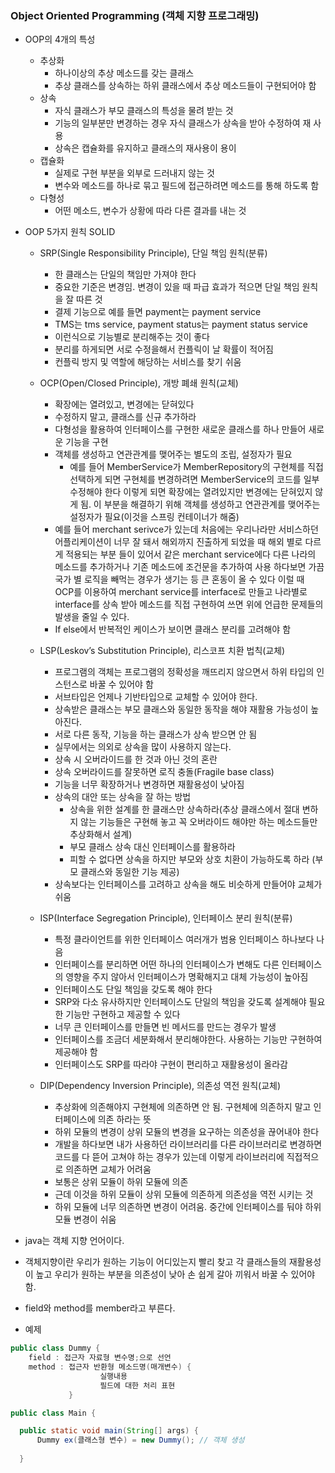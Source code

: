 ### Object Oriented Programming  (객체 지향 프로그래밍)
  - OOP의 4개의 특성 
    - 추상화
      - 하나이상의 추상 메소드를 갖는 클래스
      - 추상 클래스를 상속하는 하위 클래스에서 추상 메소드들이 구현되어야 함
    - 상속
      - 자식 클래스가 부모 클래스의 특성을 물려 받는 것
      - 기능의 일부분만 변경하는 경우 자식 클래스가 상속을 받아 수정하여 재 사용
      - 상속은 캡슐화를 유지하고 클래스의 재사용이 용이
    - 캡슐화
      - 실제로 구현 부분을 외부로 드러내지 않는 것
      - 변수와 메소드를 하나로 묶고 필드에 접근하려면 메소드를 통해 하도록 함
    - 다형성
      - 어떤 메소드, 변수가 상황에 따라 다른 결과를 내는 것
  - OOP 5가지 원칙 SOLID
    - SRP(Single Responsibility Principle), 단일 책임 원칙(분류)
      - 한 클래스는 단일의 책임만 가져야 한다
      - 중요한 기준은 변경임. 변경이 있을 때 파급 효과가 적으면 단일 책임 원칙을 잘 따른 것
      - 결제 기능으로 예를 들면 payment는 payment service
      - TMS는 tms service, payment status는 payment status service
      - 이런식으로 기능별로 분리해주는 것이 좋다
      - 분리를 하게되면 서로 수정을해서 컨플릭이 날 확률이 적어짐
      - 컨플릭 방지 및 역할에 해당하는 서비스를 찾기 쉬움
    - OCP(Open/Closed Principle), 개방 폐쇄 원칙(교체) 
      - 확장에는 열려있고, 변경에는 닫혀있다
      - 수정하지 말고, 클래스를 신규 추가하라
      - 다형성을 활용하여 인터페이스를 구현한 새로운 클래스를 하나 만들어 새로운 기능을 구현
      - 객체를 생성하고 연관관계를 맺어주는 별도의 조립, 설정자가 필요
        - 예를 들어 MemberService가 MemberRepository의 구현체를 직접 선택하게 되면 구현체를 변경하려면 MemberService의 코드를 일부 수정해야 한다 이렇게 되면 확장에는 열려있지만 변경에는 닫혀있지 않게 됨. 이 부분을 해결하기 위해 객체를 생성하고 연관관계를 맺어주는 설정자가 필요(이것을 스프링 컨테이너가 해줌)
      - 예를 들어 merchant serivce가 있는데 처음에는 우리나라만 서비스하던 어플리케이션이 너무 잘 돼서 해외까지 진출하게 되었을 때 해외 별로 다르게 적용되는 부분 들이 있어서 같은 merchant service에다 다른 나라의 메소드를 추가하거나 기존 메소드에 조건문을 추가하여 사용 하다보면 가끔 국가 별 로직을 빼먹는 경우가 생기는 등 큰 혼동이 올 수 있다 이럴 때 OCP를 이용하여 merchant service를 interface로 만들고 나라별로 interface를 상속 받아 메소드를 직접 구현하여 쓰면 위에 언급한 문제들의 발생을 줄일 수 있다.
      - If else에서 반복적인 케이스가 보이면 클래스 분리를 고려해야 함

    - LSP(Leskov’s Substitution Principle), 리스코프 치환 법칙(교체) 
      - 프로그램의 객체는 프로그램의 정확성을 깨뜨리지 않으면서 하위 타입의 인스턴스로 바꿀 수 있어야 함
      - 서브타입은 언제나 기반타입으로 교체할 수 있어야 한다.
      - 상속받은 클래스는 부모 클래스와 동일한 동작을 해야 재활용 가능성이 높아진다.
      - 서로 다른 동작, 기능을 하는 클래스가 상속 받으면 안 됨
      - 실무에서는 의외로 상속을 많이 사용하지 않는다.
      - 상속 시 오버라이드를 한 것과 아닌 것의 혼란
      - 상속 오버라이드를 잘못하면 로직 충돌(Fragile  base class)
      - 기능을 너무 확장하거나 변경하면 재활용성이 낮아짐
      - 상속의 대안 또는 상속을 잘 하는 방법
          - 상속을 위한 설계를 한 클래스만 상속하라(추상 클래스에서 절대 변하지 않는 기능들은 구현해 놓고 꼭 오버라이드 해야만 하는 메소드들만 추상화해서 설계)
          - 부모 클래스 상속 대신 인터페이스를 활용하라
          - 피할 수 없다면 상속을 하지만 부모와 상호 치환이 가능하도록 하라 (부모 클래스와 동일한 기능 제공)
      - 상속보다는 인터페이스를 고려하고 상속을 해도 비슷하게 만들어야 교체가 쉬움

    - ISP(Interface Segregation Principle), 인터페이스 분리 원칙(분류) 
      - 특정 클라이언트를 위한 인터페이스 여러개가 범용 인터페이스 하나보다 나음
      - 인터페이스를 분리하면 어떤 하나의 인터페이스가 변해도 다른 인터페이스의 영향을 주지 않아서 인터페이스가 명확해지고 대체 가능성이 높아짐
      - 인터페이스도 단일 책임을 갖도록 해야 한다
      - SRP와 다소 유사하지만 인터페이스도 단일의 책임을 갖도록 설계해야 필요한 기능만 구현하고 제공할 수 있다
      - 너무 큰 인터페이스를 만들면 빈 메서드를 만드는 경우가 발생
      - 인터페이스를 조금더 세분화해서 분리해야한다. 사용하는 기능만 구현하여 제공해야 함
      - 인터페이스도 SRP를 따라야 구현이 편리하고 재활용성이 올라감

    - DIP(Dependency Inversion Principle), 의존성 역전 원칙(교체) 
      - 추상화에 의존해야지 구현체에 의존하면 안 됨. 구현체에 의존하지 말고 인터페이스에 의존 하라는 뜻
      - 하위 모듈의 변경이 상위 모듈의 변경을 요구하는 의존성을 끊어내야 한다
      - 개발을 하다보면 내가 사용하던 라이브러리를 다른 라이브러리로 변경하면 코드를 다 뜯어 고쳐야 하는 경우가 있는데 이렇게 라이브러리에 직접적으로 의존하면 교체가 어려움
      - 보통은 상위 모듈이 하위 모듈에 의존
      - 근데 이것을 하위 모듈이 상위 모듈에 의존하게 의존성을 역전 시키는 것
      - 하위 모듈에 너무 의존하면 변경이 어려움. 중간에 인터페이스를 둬야 하위 모듈 변경이 쉬움

  - java는 객체 지향 언어이다.
  - 객체지향이란 우리가 원하는 기능이 어디있는지 빨리 찾고 각 클래스들의 재활용성이 높고 우리가 원하는 부분을 의존성이 낮아 손 쉽게 갈아 끼워서 바꿀 수 있어야 함.
  - field와 method를 member라고 부른다.  
  - 예제  
  ``` java  
  public class Dummy {  
      field : 접근자 자료형 변수명;으로 선언  
      method : 접근자 반환형 메소드명(매개변수) {
                      실행내용  
                      필드에 대한 처리 표현  
               }    
  ```  
  ``` java  
  public class Main {  
  
    public static void main(String[] args) {  
        Dummy ex(클래스형 변수) = new Dummy(); // 객체 생성
    
    }   
 ```  
 
  
  
